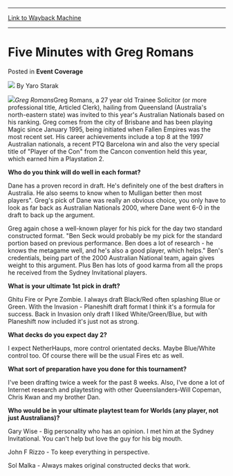 
---
[Link to Wayback Machine](https://web.archive.org/web/20211203192722/https://magic.wizards.com/en/articles/archive/event-coverage/five-minutes-greg-romans-2000-01-01)

[_metadata_:author]:- "Yaro Starak"
[_metadata_:description]:- "Greg RomansGreg Romans, a 27 year old Trainee Solicitor (or more professional title, Articled Clerk), hailing from Queensland (Australia's north-eastern state) was invited to this year's Australian Nationals based on his ranking. Greg comes from the city of Brisbane and has been playing Magic since January 1995, being initiated when Fallen Empires was the most recent set."
[_metadata_:generator]:- "Drupal 7 (http://drupal.org)"
[_metadata_:node]:- "761016"
[_metadata_:publish_date]:- "2000-01-01"
[_metadata_:source]:- "div-main-content"
[_metadata_:title]:- "Five Minutes with Greg Romans"
[_metadata_:wayback_capture_timestamp]:- "2021-12-03 19:27:22"
[_metadata_:wayback_raw_url]:- "https://web.archive.org/web/20211203192722id_/https://magic.wizards.com/en/articles/archive/event-coverage/five-minutes-greg-romans-2000-01-01"
[_metadata_:wayback_url]:- "https://magic.wizards.com/en/articles/archive/event-coverage/five-minutes-greg-romans-2000-01-01"
---


Five Minutes with Greg Romans
=============================



 Posted in **Event Coverage**







![](https://media.magic.wizards.com/styles/auth_small/public/generic-avatar-150_485.png)
By Yaro Starak











![](https://media.magic.wizards.com/image_legacy_migration/sideboard/images/ausnat01/996.jpg)*Greg Romans*Greg Romans, a 27 year old Trainee Solicitor (or more professional title, Articled Clerk), hailing from Queensland (Australia's north-eastern state) was invited to this year's Australian Nationals based on his ranking. Greg comes from the city of Brisbane and has been playing Magic since January 1995, being initiated when Fallen Empires was the most recent set. His career achievements include a top 8 at the 1997 Australian nationals, a recent PTQ Barcelona win and also the very special title of "Player of the Con" from the Cancon convention held this year, which earned him a Playstation 2.


**Who do you think will do well in each format?**


Dane has a proven record in draft. He's definitely one of the best drafters in Australia. He also seems to know when to Mulligan better then most players". Greg's pick of Dane was really an obvious choice, you only have to look as far back as Australian Nationals 2000, where Dane went 6-0 in the draft to back up the argument.


Greg again chose a well-known player for his pick for the day two standard constructed format. "Ben Seck would probably be my pick for the standard portion based on previous performance. Ben does a lot of research - he knows the metagame well, and he's also a good player, which helps." Ben's credentials, being part of the 2000 Australian National team, again gives weight to this argument. Plus Ben has lots of good karma from all the props he received from the Sydney Invitational players.


**What is your ultimate 1st pick in draft?**


Ghitu Fire or Pyre Zombie. I always draft Black/Red often splashing Blue or Green. With the Invasion - Planeshift draft format I think it's a formula for success. Back in Invasion only draft I liked White/Green/Blue, but with Planeshift now included it's just not as strong.


**What decks do you expect day 2?**


I expect NetherHaups, more control orientated decks. Maybe Blue/White control too. Of course there will be the usual Fires etc as well.


**What sort of preparation have you done for this tournament?**


I've been drafting twice a week for the past 8 weeks. Also, I've done a lot of Internet research and playtesting with other Queenslanders-Will Copeman, Chris Kwan and my brother Dan.


**Who would be in your ultimate playtest team for Worlds (any player, not just Australians)?**


Gary Wise - Big personality who has an opinion. I met him at the Sydney Invitational. You can't help but love the guy for his big mouth.  

John F Rizzo - To keep everything in perspective.  

Sol Malka - Always makes original constructed decks that work.







